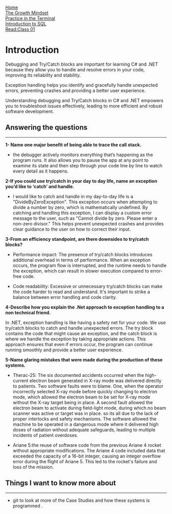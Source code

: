 [Home](./README.md)       
[The Growth Mindset](./README2.md)    
[ Practice in the Terminal](./Terminal.md)   
[Introduction to SQL](./sql.md)    
   [Read:Class 01](./Read%3AClass01.md)

# Introduction 
Debugging and Try/Catch blocks are important for learning C# and .NET because they allow you to handle and resolve errors in your code, improving its reliability and stability.

Exception handling helps you identify and gracefully handle unexpected errors, preventing crashes and providing a better user experience.

Understanding debugging and Try/Catch blocks in C# and .NET empowers you to troubleshoot issues effectively, leading to more efficient and robust software development.
 





 ## Answering the questions 

-----
**1- Name one major benefit of being able to trace the call stack.**
- the debugger actively monitors everything that’s happening as the program runs. It also allows you to pause the app at any point to examine its state and then step through your code line by line to watch every detail as it happens.

**2-If you could use try/catch in your day to day life, name an exception you’d like to ‘catch’ and handle.**
- I would like to catch and handle in my day-to-day life is a "DivideByZeroException". This exception occurs when attempting to divide a number by zero, which is mathematically undefined. By catching and handling this exception, I can display a custom error message to the user, such as "Cannot divide by zero. Please enter a non-zero divisor." This helps prevent unexpected crashes and provides clear guidance to the user on how to correct their input.

**3-From an efficiency standpoint, are there downsides to try/catch blocks?**
- Performance impact: The presence of try/catch blocks introduces additional overhead in terms of performance. When an exception occurs, the program flow is interrupted, and the runtime needs to handle the exception, which can result in slower execution compared to error-free code.

- Code readability: Excessive or unnecessary try/catch blocks can make the code harder to read and understand. It's important to strike a balance between error handling and code clarity.


**4-Describe how you explain the .Net approach to exception handling to a non technical friend.**

In .NET, exception handling is like having a safety net for your code. We use try/catch blocks to catch and handle unexpected errors. The try block contains the code that might cause an exception, and the catch block is where we handle the exception by taking appropriate actions. This approach ensures that even if errors occur, the program can continue running smoothly and provide a better user experience.

**5-Name glaring mistakes that were made during the production of these systems.**

- Therac-25: The six documented accidents occurred when the high-current electron beam generated in X-ray mode was delivered directly to patients. Two software faults were to blame. One, when the operator incorrectly selected X-ray mode before quickly changing to electron mode, which allowed the electron beam to be set for X-ray mode without the X-ray target being in place. A second fault allowed the electron beam to activate during field-light mode, during which no beam scanner was active or target was in place. so its all due to the lack of proper interlocks and safety mechanisms. The software allowed the machine to be operated in a dangerous mode where it delivered high doses of radiation without adequate safeguards, leading to multiple incidents of patient overdoses.

- Ariane 5:the reuse of software code from the previous Ariane 4 rocket without appropriate modifications. The Ariane 4 code included data that exceeded the capacity of a 16-bit integer, causing an integer overflow error during the flight of Ariane 5. This led to the rocket's failure and loss of the mission.

## Things I want to know more about 
---
- git to look at more of the Case Studies and how these systems is programmed .